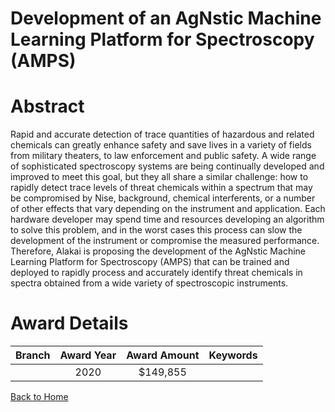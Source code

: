 
Development of an AgNstic Machine Learning Platform for Spectroscopy (AMPS)
===========================================================================

# Abstract


Rapid and accurate detection of trace quantities of hazardous and related chemicals can greatly enhance safety and save lives in a variety of fields from military theaters, to law enforcement and public safety. A wide range of sophisticated spectroscopy systems are being continually developed and improved to meet this goal, but they all share a similar challenge: how to rapidly detect trace levels of threat chemicals within a spectrum that may be compromised by Nise, background, chemical interferents, or a number of other effects that vary depending on the instrument and application. Each hardware developer may spend time and resources developing an algorithm to solve this problem, and in the worst cases this process can slow the development of the instrument or compromise the measured performance. Therefore, Alakai is proposing the development of the AgNstic Machine Learning Platform for Spectroscopy (AMPS) that can be trained and deployed to rapidly process and accurately identify threat chemicals in spectra obtained from a wide variety of spectroscopic instruments.  

# Award Details

|Branch|Award Year|Award Amount|Keywords|
| :---: | :---: | :---: | :---: |
||2020|$149,855||
  
  


[Back to Home](https://github.com/chrischow/dod_sbir_awards/Reports/JT/#605)
